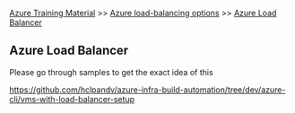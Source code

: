 [Azure Training Material](../index.md) >> [Azure load-balancing options](index.md) >> [Azure Load Balancer](.)

## Azure Load Balancer  

Please go through samples to get the exact idea of this  

https://github.com/hclpandv/azure-infra-build-automation/tree/dev/azure-cli/vms-with-load-balancer-setup

